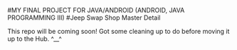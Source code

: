#MY FINAL PROJECT FOR JAVA/ANDROID (ANDROID, JAVA PROGRAMMING III)
#Jeep Swap Shop Master Detail

This repo will be coming soon! Got some cleaning up to do before moving it up to the Hub. ^__^